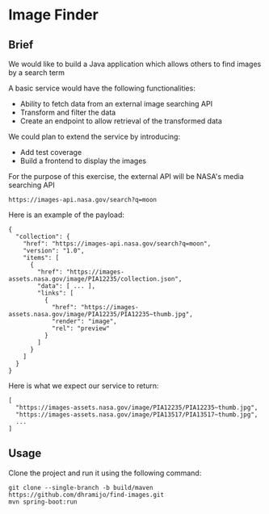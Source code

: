 # Image Finder

## Brief
We would like to build a Java application which allows others to find images by a search term

A basic service would have the following functionalities:
- Ability to fetch data from an external image searching API
- Transform and filter the data
- Create an endpoint to allow retrieval of the transformed data

We could plan to extend the service by introducing:
- Add test coverage
- Build a frontend to display the images

For the purpose of this exercise, the external API will be NASA's media searching API

    https://images-api.nasa.gov/search?q=moon

Here is an example of the payload:

```
{
  "collection": {
    "href": "https://images-api.nasa.gov/search?q=moon",
    "version": "1.0",
    "items": [
      {
        "href": "https://images-assets.nasa.gov/image/PIA12235/collection.json",
        "data": [ ... ],
        "links": [
          {
            "href": "https://images-assets.nasa.gov/image/PIA12235/PIA12235~thumb.jpg",
            "render": "image",
            "rel": "preview"
          }
        ]
      }
    ]
  }
}
```

Here is what we expect our service to return:

```
[
  "https://images-assets.nasa.gov/image/PIA12235/PIA12235~thumb.jpg",
  "https://images-assets.nasa.gov/image/PIA13517/PIA13517~thumb.jpg",
  ...
]
```

## Usage
Clone the project and run it using the following command:

    git clone --single-branch -b build/maven https://github.com/dhramijo/find-images.git
    mvn spring-boot:run
    